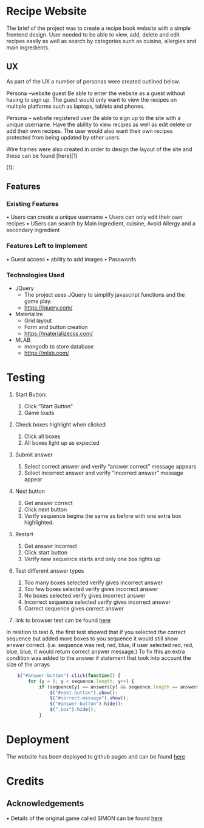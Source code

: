 # Recipe Website

The brief of the project was to create a recipe book website with a simple frontend design. User needed to be able to view, add, delete and edit recipes easily as well as search by categories such as cuisine, allergies and main ingredients. 

## UX
As part of the UX a number of personas were created outlined below.

Persona –website guest
Be able to enter the website as a guest without having to sign up. The guest would only want to view the recipes on multiple platforms such as laptops, tablets and phones.

Persona – website registered user
Be able to sign up to the site with a unique username. Have the ability to view recipes as well as edit delete or add their own recipes. The user would also want their own recipes protected from being updated by other users.

Wire frames were also created in order to design the layout of the site and these can be found [here][1]

[1]: 
## Features

### Existing Features
•	Users can create a unique username
•	Users can only edit their own recipes
•	USers can search by Main ingredient, cuisine, Avoid Allergy and a secondary ingredient
### Features Left to Implement
•	Guest access
•	ability to add images
•	Passwords


### Technologies Used
*	JQuery
    * The project uses JQuery to simplify javascript functions and the game play. 
    * https://jquery.com/
* Materialize
    * Grid layout
    * Form and button creation
    * https://materializecss.com/
* MLAB
    * mongodb to store database
    * https://mlab.com/

# Testing
1.	Start Button:
    1. Click “Start Button”
    2. Game loads
2.	Check boxes highlight when clicked
    1.	Click all boxes
    2.	All boxes light up as expected
3.	Submit answer
    1.	Select correct answer and verify “answer correct” message appears
    2.	Select incorrect answer and verify “incorrect answer” message appear
4.	Next button
    1.	Get answer correct
    2.	Click next button
    3.	Verify sequence begins the same as before with one extra box highlighted.
5.	Restart 
    1.	Get answer incorrect
    2.	Click start button
    3.	Verify new sequence starts and only one box lights up
6.	Test different answer types
    1.	Too many boxes selected verify gives incorrect answer
    2.	Too few boxes selected verify gives incorrect answer
    3.	No boxes selected verify gives incorrect answer
    4.	Incorrect sequence selected verify gives incorrect answer
    5.	Correct sequence gives correct answer

7. link to browser test can be found [here][4]

[4]:https://github.com/cjmorgan1185/memoryGame/blob/master/design/testing.xlsx?raw=true

In relation to test 6, the first test showed that if you selected the correct sequence but added more boxes to you sequence it would still show answer correct. (i.e. sequence was red, red, blue, if user selected red, red, blue, blue, it would return correct answer message.) To fix this an extra condition was added to the answer if statement that took into account the size of the arrays
```JavaScript
    $("#answer-button").click(function() {
        for (y = 0; y < sequence.length; y++) {
            if (sequence[y] == answers[y] && sequence.length == answers.length {
                $("#next-button").show();
                $("#correct-message").show();
                $("#answer-button").hide();
                $(".box").hide();
            }
```

# Deployment
The website has been deployed to github pages and can be found [here][3]

[3]: https://cjmorgan1185.github.io/memoryGame/
# Credits
## Acknowledgements
•	Details of the original game called SIMON can be found [here][2]

[2]: https://en.wikipedia.org/wiki/Simon_(game)
